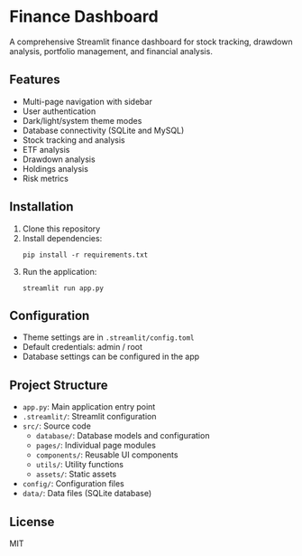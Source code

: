 # Finance Dashboard

A comprehensive Streamlit finance dashboard for stock tracking, drawdown analysis, portfolio management, and financial analysis.

## Features

- Multi-page navigation with sidebar
- User authentication
- Dark/light/system theme modes
- Database connectivity (SQLite and MySQL)
- Stock tracking and analysis
- ETF analysis
- Drawdown analysis
- Holdings analysis
- Risk metrics

## Installation

1. Clone this repository
2. Install dependencies:
   ```
   pip install -r requirements.txt
   ```
3. Run the application:
   ```
   streamlit run app.py
   ```

## Configuration

- Theme settings are in `.streamlit/config.toml`
- Default credentials: admin / root
- Database settings can be configured in the app

## Project Structure

- `app.py`: Main application entry point
- `.streamlit/`: Streamlit configuration
- `src/`: Source code
  - `database/`: Database models and configuration
  - `pages/`: Individual page modules
  - `components/`: Reusable UI components
  - `utils/`: Utility functions
  - `assets/`: Static assets
- `config/`: Configuration files
- `data/`: Data files (SQLite database)

## License

MIT
